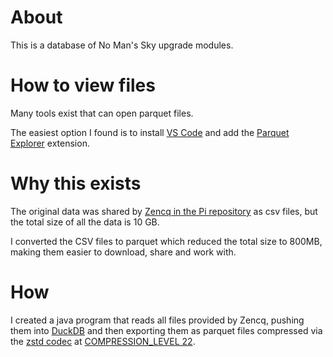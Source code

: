 # About

This is a database of No Man's Sky upgrade modules.

# How to view files

Many tools exist that can open parquet files. 

The easiest option I found is to install [VS Code](https://code.visualstudio.com/) and add the [Parquet Explorer](https://marketplace.visualstudio.com/items?itemName=AdamViola.parquet-explorer) extension.

# Why this exists

The original data was shared by [Zencq in the Pi repository](https://github.com/zencq/Pi) as csv files, but the total size of all the data is 10 GB.

I converted the CSV files to parquet which reduced the total size to 800MB, making them easier to download, share and work with.

# How

I created a java program that reads all files provided by Zencq, pushing them into [DuckDB](https://duckdb.org/) and then exporting them as parquet files compressed via the [zstd codec](https://parquet.apache.org/docs/file-format/data-pages/compression/#zstd) at [COMPRESSION_LEVEL 22](https://duckdb.org/docs/sql/statements/copy.html#parquet-options).